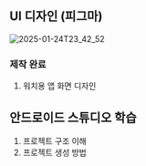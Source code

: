## UI 디자인 (피그마)

![2025-01-24T23_42_52](/uploads/8852739722985d89ab59073cdd06dbbe/2025-01-24T23_42_52.png)

### 제작 완료
1. 워치용 앱 화면 디자인

## 안드로이드 스튜디오 학습
1. 프로젝트 구조 이해
2. 프로젝트 생성 방법